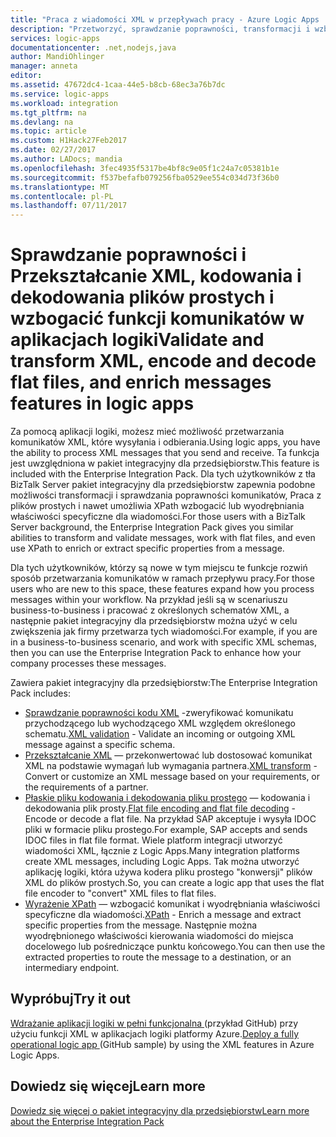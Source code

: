 ```yaml
---
title: "Praca z wiadomości XML w przepływach pracy - Azure Logic Apps | Dokumentacja firmy Microsoft"
description: "Przetworzyć, sprawdzanie poprawności, transformacji i wzbogacić wiadomości XML w aplikacji logiki i business-scenariuszy przy użyciu pakiet integracyjny dla przedsiębiorstw"
services: logic-apps
documentationcenter: .net,nodejs,java
author: MandiOhlinger
manager: anneta
editor: 
ms.assetid: 47672dc4-1caa-44e5-b8cb-68ec3a76b7dc
ms.service: logic-apps
ms.workload: integration
ms.tgt_pltfrm: na
ms.devlang: na
ms.topic: article
ms.custom: H1Hack27Feb2017
ms.date: 02/27/2017
ms.author: LADocs; mandia
ms.openlocfilehash: 3fec4935f5317be4bf8c9e05f1c24a7c05381b1e
ms.sourcegitcommit: f537befafb079256fba0529ee554c034d73f36b0
ms.translationtype: MT
ms.contentlocale: pl-PL
ms.lasthandoff: 07/11/2017
---
```

# <a name="validate-and-transform-xml-encode-and-decode-flat-files-and-enrich-messages-features-in-logic-apps"></a><span data-ttu-id="92109-103">Sprawdzanie poprawności i Przekształcanie XML, kodowania i dekodowania plików prostych i wzbogacić funkcji komunikatów w aplikacjach logiki</span><span class="sxs-lookup"><span data-stu-id="92109-103">Validate and transform XML, encode and decode flat files, and enrich messages features in logic apps</span></span>

<span data-ttu-id="92109-104">Za pomocą aplikacji logiki, możesz mieć możliwość przetwarzania komunikatów XML, które wysyłania i odbierania.</span><span class="sxs-lookup"><span data-stu-id="92109-104">Using logic apps, you have the ability to process XML messages that you send and receive.</span></span> <span data-ttu-id="92109-105">Ta funkcja jest uwzględniona w pakiet integracyjny dla przedsiębiorstw.</span><span class="sxs-lookup"><span data-stu-id="92109-105">This feature is included with the Enterprise Integration Pack.</span></span> <span data-ttu-id="92109-106">Dla tych użytkowników z tła BizTalk Server pakiet integracyjny dla przedsiębiorstw zapewnia podobne możliwości transformacji i sprawdzania poprawności komunikatów, Praca z plików prostych i nawet umożliwia XPath wzbogacić lub wyodrębniania właściwości specyficzne dla wiadomości.</span><span class="sxs-lookup"><span data-stu-id="92109-106">For those users with a BizTalk Server background, the Enterprise Integration Pack gives you similar abilities to transform and validate messages, work with flat files, and even use XPath to enrich or extract specific properties from a message.</span></span> 

<span data-ttu-id="92109-107">Dla tych użytkowników, którzy są nowe w tym miejscu te funkcje rozwiń sposób przetwarzania komunikatów w ramach przepływu pracy.</span><span class="sxs-lookup"><span data-stu-id="92109-107">For those users who are new to this space, these features expand how you process messages within your workflow.</span></span> <span data-ttu-id="92109-108">Na przykład jeśli są w scenariuszu business-to-business i pracować z określonych schematów XML, a następnie pakiet integracyjny dla przedsiębiorstw można użyć w celu zwiększenia jak firmy przetwarza tych wiadomości.</span><span class="sxs-lookup"><span data-stu-id="92109-108">For example, if you are in a business-to-business scenario, and work with specific XML schemas, then you can use the Enterprise Integration Pack to enhance how your company processes these messages.</span></span> 

<span data-ttu-id="92109-109">Zawiera pakiet integracyjny dla przedsiębiorstw:</span><span class="sxs-lookup"><span data-stu-id="92109-109">The Enterprise Integration Pack includes:</span></span> 

* <span data-ttu-id="92109-110">[Sprawdzanie poprawności kodu XML](logic-apps-enterprise-integration-xml-validation.md "Dowiedz się więcej na temat sprawdzanie poprawności kodu XML wiadomości") -zweryfikować komunikatu przychodzącego lub wychodzącego XML względem określonego schematu.</span><span class="sxs-lookup"><span data-stu-id="92109-110">[XML validation](logic-apps-enterprise-integration-xml-validation.md "Learn about XML message validation") - Validate an incoming or outgoing XML message against a specific schema.</span></span>
* <span data-ttu-id="92109-111">[Przekształcanie XML](../logic-apps/logic-apps-enterprise-integration-transform.md "więcej informacji na temat przekształcenia wiadomości XML i map") — przekonwertować lub dostosować komunikat XML na podstawie wymagań lub wymagania partnera.</span><span class="sxs-lookup"><span data-stu-id="92109-111">[XML transform](../logic-apps/logic-apps-enterprise-integration-transform.md "Learn about XML message transformations and maps") - Convert or customize an XML message based on your requirements, or the requirements of a partner.</span></span>
* <span data-ttu-id="92109-112">[Płaskie pliku kodowania i dekodowania pliku prostego](logic-apps-enterprise-integration-flatfile.md "informacje o pliku prostego kodowania/dekodowania") — kodowania i dekodowania plik prosty.</span><span class="sxs-lookup"><span data-stu-id="92109-112">[Flat file encoding and flat file decoding](logic-apps-enterprise-integration-flatfile.md "Learn about flat file encoding/decoding") - Encode or decode a flat file.</span></span> <span data-ttu-id="92109-113">Na przykład SAP akceptuje i wysyła IDOC pliki w formacie pliku prostego.</span><span class="sxs-lookup"><span data-stu-id="92109-113">For example, SAP accepts and sends IDOC files in flat file format.</span></span> <span data-ttu-id="92109-114">Wiele platform integracji utworzyć wiadomości XML, łącznie z Logic Apps.</span><span class="sxs-lookup"><span data-stu-id="92109-114">Many integration platforms create XML messages, including Logic Apps.</span></span> <span data-ttu-id="92109-115">Tak można utworzyć aplikację logiki, która używa kodera pliku prostego "konwersji" plików XML do plików prostych.</span><span class="sxs-lookup"><span data-stu-id="92109-115">So, you can create a logic app that uses the flat file encoder to "convert" XML files to flat files.</span></span> 
* <span data-ttu-id="92109-116">[Wyrażenie XPath](https://msdn.microsoft.com/library/mt643789.aspx) — wzbogacić komunikat i wyodrębniania właściwości specyficzne dla wiadomości.</span><span class="sxs-lookup"><span data-stu-id="92109-116">[XPath](https://msdn.microsoft.com/library/mt643789.aspx) - Enrich a message and extract specific properties from the message.</span></span> <span data-ttu-id="92109-117">Następnie można wyodrębnionego właściwości kierowania wiadomości do miejsca docelowego lub pośredniczące punktu końcowego.</span><span class="sxs-lookup"><span data-stu-id="92109-117">You can then use the extracted properties to route the message to a destination, or an intermediary endpoint.</span></span>

## <a name="try-it-out"></a><span data-ttu-id="92109-118">Wypróbuj</span><span class="sxs-lookup"><span data-stu-id="92109-118">Try it out</span></span>
<span data-ttu-id="92109-119">[Wdrażanie aplikacji logiki w pełni funkcjonalna ](https://github.com/Azure/azure-quickstart-templates/tree/master/201-logic-app-veter-pipeline) (przykład GitHub) przy użyciu funkcji XML w aplikacjach logiki platformy Azure.</span><span class="sxs-lookup"><span data-stu-id="92109-119">[Deploy a fully operational logic app ](https://github.com/Azure/azure-quickstart-templates/tree/master/201-logic-app-veter-pipeline) (GitHub sample) by using the XML features in Azure Logic Apps.</span></span>

## <a name="learn-more"></a><span data-ttu-id="92109-120">Dowiedz się więcej</span><span class="sxs-lookup"><span data-stu-id="92109-120">Learn more</span></span>
[<span data-ttu-id="92109-121">Dowiedz się więcej o pakiet integracyjny dla przedsiębiorstw</span><span class="sxs-lookup"><span data-stu-id="92109-121">Learn more about the Enterprise Integration Pack</span></span>](../logic-apps/logic-apps-enterprise-integration-overview.md "Dowiedz się więcej na temat pakiet integracyjny dla przedsiębiorstw")
